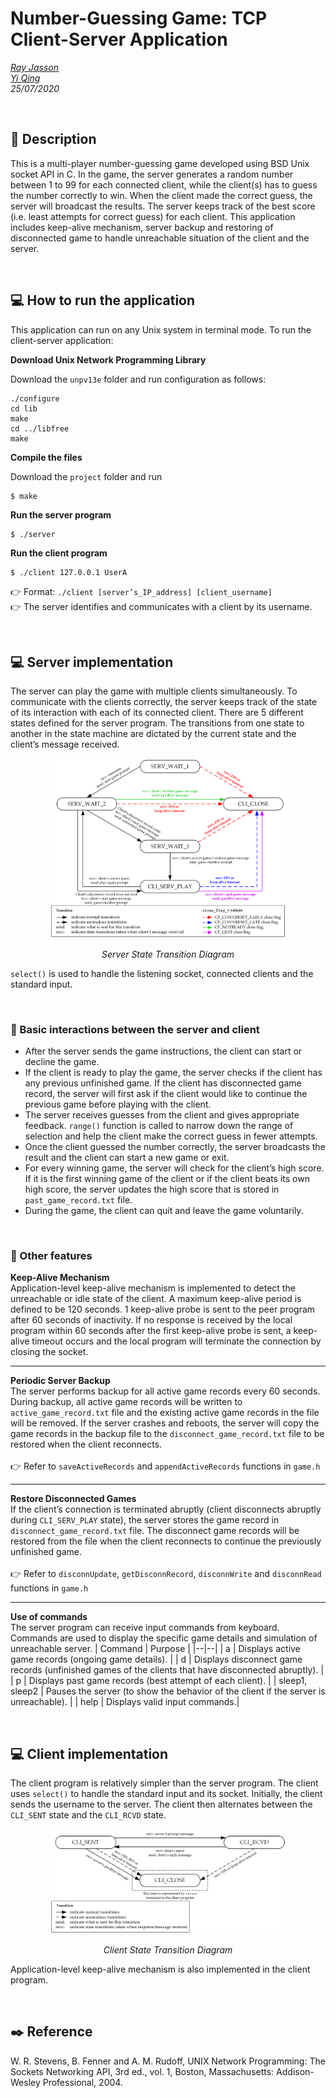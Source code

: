 # Number-Guessing Game: TCP Client-Server Application 
*[Ray Jasson](mailto:holmesqueen2070@yahoo.com)* <br>
*[Yi Qing](mailto:yiqing0519@gmail.com)* <br>
*25/07/2020*

<br>

## :notebook: Description
This is a multi-player number-guessing game developed using BSD Unix socket API in C. 
In the game, the server generates a random number between 1 to 99 for each connected client, while the client(s) has to guess the number correctly to win. When the client made the correct guess, the server will broadcast the results. The server keeps track of the best score (i.e. least attempts for correct guess) for each client. This application includes keep-alive mechanism, server backup and restoring of disconnected game to handle unreachable situation of the client and the server.

<br>

## :computer: How to run the application
This application can run on any Unix system in terminal mode. To run the client-server application:

**Download Unix Network Programming Library**

Download the `unpv13e` folder and run configuration as follows:
```
./configure
cd lib
make
cd ../libfree
make
```
**Compile the files**

Download the `project` folder and run
```
$ make
```
**Run the server program**
```
$ ./server
```
**Run the client program**
```
$ ./client 127.0.0.1 UserA
```
:point_right: Format: `./client [server’s_IP_address] [client_username]` <br>
:point_right: The server identifies and communicates with a client by its username. 

<br>

## :computer:  Server implementation
The server can play the game with multiple clients simultaneously. To communicate with the clients correctly, the server keeps track of the state of its interaction with each of its connected client. There are 5 different states defined for the server program. The transitions from one state to another in the state machine are dictated by the current state and the client’s message received.

<p align=center><img src="/docs/pics/ServerStateTransitionDiagram.png" width=75% height=75%></p>
<p align="center"><i>Server State Transition Diagram</i></p>

`select()` is used to handle the listening socket, connected clients and the standard input.

<br>

### :arrow_down_small: Basic interactions between the server and client

 - After the server sends the game instructions, the client can start or
   decline the game.   
  - If the client is ready to play the game, the server checks if the
   client has any previous unfinished game. If the client has
   disconnected game record, the server will first ask if the client
   would like to continue the previous game before playing with the
   client.   
 - The server receives guesses from the client and gives appropriate feedback. `range()` function is called to narrow down the range of selection and help the client make the correct guess in fewer attempts.
  - Once the client guessed the number correctly, the server broadcasts
   the result and the client can start a new game or exit.   
  - For every winning game, the server will check for the client’s high
   score. If it is the first winning game of the client or if the client
   beats its own high score, the server updates the high score that is stored in `past_game_record.txt` file.
   -  During the game, the client can quit and leave the game voluntarily.   
  
<br>

###  :arrow_down_small: Other features
**Keep-Alive Mechanism** <br>
Application-level keep-alive mechanism is implemented to detect the unreachable or idle state of the client. A maximum keep-alive period is defined to be 120 seconds. 1 keep-alive probe is sent to the peer program after 60 seconds of inactivity. If no response is received by the local program within 60 seconds after the first keep-alive probe is sent, a keep-alive timeout occurs and the local program will terminate the connection by closing the socket.

-----------------------------------

**Periodic Server Backup** <br>
The server performs backup for all active game records every 60 seconds. During backup, all active game records will be written to `active_game_record.txt` file and the existing active game records in the file will be removed. If the server crashes and reboots, the server will copy the game records in the backup file to the `disconnect_game_record.txt` file to be restored when the client reconnects.
<br><br>
:point_right: Refer to `saveActiveRecords` and `appendActiveRecords` functions in `game.h`

-----------------------------------

**Restore Disconnected Games** <br>
If the client’s connection is terminated abruptly (client disconnects abruptly during `CLI_SERV_PLAY` state), the server stores the game record in `disconnect_game_record.txt` file. The disconnect game records will be restored from the file when the client reconnects to continue the previously unfinished game.
<br><br>
:point_right: Refer to `disconnUpdate`, `getDisconnRecord`, `disconnWrite` and `disconnRead` functions in `game.h`

-----------------------------------

**Use of commands** <br>
The server program can receive input commands from keyboard. Commands are used to display the specific game details and simulation of unreachable server.
| Command | Purpose  |
|--|--|
| a | Displays active game records (ongoing game details).   |
| d | Displays disconnect game records (unfinished games of the clients that have disconnected abruptly).  |
| p  | Displays past game records (best attempt of each client).  |
| sleep1, sleep2   | Pauses the server (to show the behavior of the client if the server is unreachable).   |
| help  | Displays valid input commands.| 

<br>

## :computer:  Client implementation
The client program is relatively simpler than the server program. The client uses `select()` to handle the standard input and its socket. Initially, the client sends the username to the server. The client then alternates between the `CLI_SENT` state and the `CLI_RCVD` state.
<p align=center><img src="/docs/pics/ClientStateTransitionDiagram.png" width=75% height=75%></p>
<p align="center"><i>Client State Transition Diagram</i></p>

Application-level keep-alive mechanism is also implemented in the client program.

<br>

## :black_nib: Reference
W. R. Stevens, B. Fenner and A. M. Rudoff, UNIX Network Programming: The Sockets Networking API, 3rd ed., vol. 1, Boston, Massachusetts: Addison-Wesley Professional, 2004.
